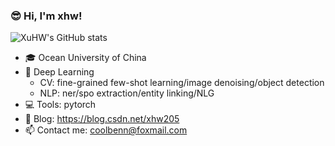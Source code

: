 ###  :sunglasses: Hi, I'm xhw!
![XuHW's GitHub stats](https://github-readme-stats.vercel.app/api?username=xhw205&show_icons=true&theme=tokyonight)
- :mortar_board: Ocean University of China
- :sparkling_heart: Deep Learning
  + CV: fine-grained few-shot learning/image denoising/object detection
  + NLP: ner/spo extraction/entity linking/NLG
- :computer: Tools: pytorch
- :book: Blog: https://blog.csdn.net/xhw205
- :mailbox: Contact me: coolbenn@foxmail.com
